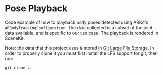 #  Pose Playback

Code example of how to playback body poses detected using ARKit's `ARBodyTrackingConfiguration`.  The data collected is a subset of the joint data available, and is specific to our use case.  The playback is rendered in SceneKit.

Note: the data that this project uses is stored in [Git Large File Storage](https://git-lfs.github.com/).  In order to properly clone it you must first install the LFS support for git, then run:
```
git clone ...
```
